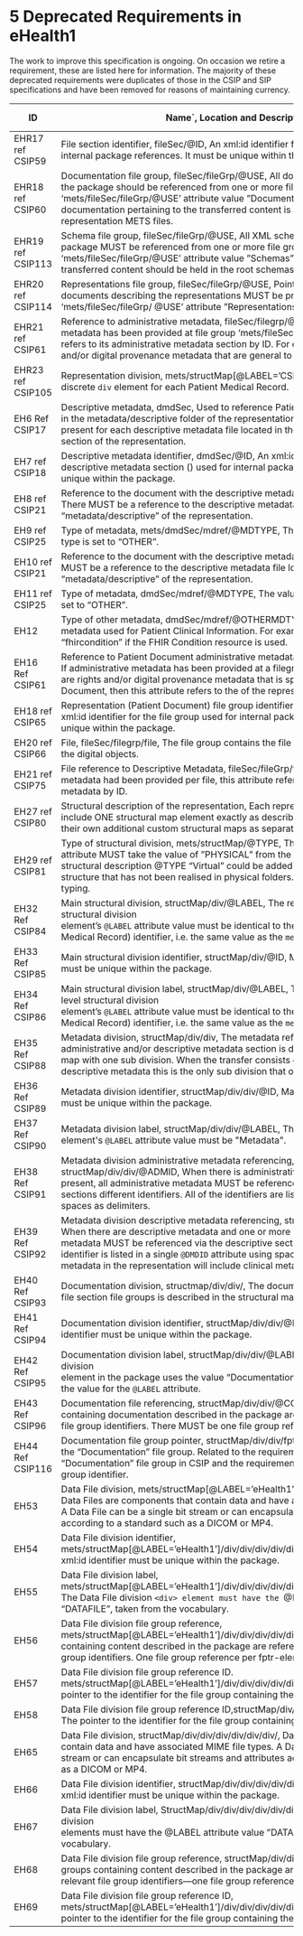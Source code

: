 # 5 Deprecated Requirements in eHealth1
The work to improve this specification is ongoing. On occasion we retire a requirement, these are listed here for information. The majority of these deprecated requirements were duplicates of those in the CSIP and SIP specifications and have been removed for reasons of maintaining currency.

|**ID**        |**Name**`, Location and Description|**Cardinality & Level**|
|----------|----------------------------------------------|------------------|
|EHR17 ref CSIP59|File section identifier, fileSec/@ID, An xml:id identifier for the file section used for internal package references. It must be unique within the package.| 1..1, MUST|
|EHR18 ref CSIP60|Documentation file group, fileSec/fileGrp/@USE, All documentation pertaining to the package should be referenced from one or more file groups with the ‘mets/fileSec/fileGrp/@USE’ attribute value ”Documentation”. Note that any documentation pertaining to the transferred content is referenced within the representation METS files.|1..n, MUST|
|EHR19 ref CSIP113|Schema file group, fileSec/fileGrp/@USE, All XML schemas used in the information package MUST be referenced from one or more file group elements with ‘mets/fileSec/fileGrp/@USE’ attribute value ”Schemas”. Schemas common to the transferred content should be held in the root schemas folder.|1..n, MUST|
|EHR20 ref CSIP114|Representations file group, fileSec/fileGrp/@USE, Pointers to each of the METS documents describing the representations MUST be present in file groups with the ‘mets/fileSec/fileGrp/ @USE’ attribute ”Representations”.|1..n, MUST|
|EHR21 ref CSIP61|Reference to administrative metadata, fileSec/filegrp/@ADMID, If administrative metadata has been provided at file group ‘mets/fileSec/fileGrp/’ level, this attribute refers to its administrative metadata section by ID. For example, there are rights and/or digital provenance metadata that are general to the package.|0..1, MAY|
|EHR23 ref CSIP105|Representation division, mets/structMap[@LABEL=’CSIP’]/div/div, There must be a discrete `div` element for each Patient Medical Record.|1..n, MUST|
|EH6 Ref CSIP17|Descriptive metadata, dmdSec, Used to reference Patient Clinical Information held in the metadata/descriptive folder of the representation. There is one dmdSec present for each descriptive metadata file located in the “metadata/descriptive” section of the representation.|1..n, MUST|
|EH7 ref CSIP18|Descriptive metadata identifier, dmdSec/@ID, An xml:id identifier for the descriptive metadata section (<dmdSec>) used for internal package references. It must be unique within the package.|1..1, MUST|
|EH8 ref CSIP21|Reference to the document with the descriptive metadata, mets/dmdSec/mdRef, There MUST be a reference to the descriptive metadata file located in the folder “metadata/descriptive” of the representation.|1..1, MUST|
|EH9 ref CSIP25|Type of metadata, mets/dmdSec/mdref/@MDTYPE, The value for the metadata type is set to “OTHER”.|1..1, MUST|
|EH10 ref CSIP21|Reference to the document with the descriptive metadata, dmdSec/mdRef, There MUST be a reference to the descriptive metadata file located in the folder “metadata/descriptive” of the representation.|1..1, MUST|
|EH11 ref CSIP25|Type of metadata, dmdSec/mdref/@MDTYPE, The value for the metadata type is set to “OTHER”.|1..1, MUST|
|EH12|Type of other metadata, dmdSec/mdref/@OTHERMDTYPE, Specifies the type of metadata used for Patient Clinical  Information. For example, the value will be “fhircondition” if the FHIR Condition resource is used.|1..1, MUST|
|EH16 Ref CSIP61|Reference to Patient Document administrative metadata, fileSec/filegrp/@ADMID, If administrative metadata has been provided at a filegroup level. For example there are rights and/or digital provenance metadata that is specific to the Patient Document, then this attribute refers to the <amdSec> of the representation METS.xml by ID.|1..1, MAY|
|EH18 ref CSIP65|Representation (Patient Document) file group identifier, fileSec/fileGrp/@ID, An xml:id identifier for the file group used for internal package references. It must be unique within the package.|1..1, MUST|
|EH20 ref CSIP66|File, fileSec/filegrp/file, The file group <fileGrp> contains the file elements which describe the digital objects.|1..1, MUST|
|EH21 ref CSIP75|File reference to Descriptive Metadata, fileSec/fileGrp/file/@DMDID, If descriptive metadata had been provided per file, this attribute refers to the file’s descriptive metadata by ID.|0..1, MAY|
|EH27 ref CSIP80|Structural description of the representation, Each representation METS file must include ONE structural map <structMap> element exactly as described here. Institutions can add their own additional custom structural maps as separate <structMap> sections.|1..n, MUST|
|EH29 ref CSIP81|Type of structural division, mets/structMap/@TYPE, The ‘mets/structMap/@TYPE’ attribute MUST take the value of  ”PHYSICAL” from the vocabulary. An additional structural description @TYPE “Virtual” could be added to describe a virtual Case structure that has not been realised in physical folders. See also: Structural map typing.|1..1, MUST|
|EH32 Ref CSIP84|Main structural division, structMap/div/@LABEL, The representation’s top-level structural division <div> element’s `@LABEL` attribute value must be identical to the representation (Patient Medical Record) identifier, i.e. the same value as the `mets/@OBJID` attribute.|1..1, MUST|
|EH33 Ref CSIP85|Main structural division identifier, structMap/div/@ID, Mandatory, ‘xml:id’ identifier must be unique within the package.|1..1, MUST|
|EH34 Ref CSIP86|Main structural division label, structMap/div/@LABEL, The representation’s top-level structural division <div> element’s `@LABEL` attribute value must be identical to the representation (Patient Medical Record) identifier, i.e. the same value as the `mets/@OBJID` attribute.|1..1,MUST|
|EH35 Ref CSIP88|Metadata division, structMap/div/div, The metadata referenced in the administrative and/or descriptive metadata section is described in the structural map with one sub division. When the transfer consists of only administrative and/or descriptive metadata this is the only sub division that occurs.|1..1, MUST|
|EH36 Ref CSIP89|Metadata division identifier, structMap/div/div/@ID, Mandatory xml:id identifier must be unique within the package.|1..1, MUST|
|EH37 Ref CSIP90|Metadata division label, structMap/div/div/@LABEL, The metadata division <div> element's `@LABEL` attribute value must be "Metadata".|1..1, MUST|
|EH38 Ref CSIP91|Metadata division administrative metadata referencing, structMap/div/div/@ADMID, When there is administrative metadata, and the <amdSec> is present, all administrative metadata MUST be referenced via the administrative sections different identifiers. All of the <amdSec> identifiers are listed in a single `@ADMID` using spaces as delimiters.|0..1, SHOULD|
|EH39 Ref CSIP92|Metadata division descriptive metadata referencing, structMap/div/div/@DMDID, When there are descriptive metadata and one or more <dmdSec> is present, all descriptive metadata MUST be referenced via the descriptive section identifiers. Every <dmdSec> identifier is listed in a single `@DMDID` attribute using spaces as delimiters. Descriptive metadata in the representation will include clinical metadata as described in 7.3.3.|0..1, SHOULD|
|EH40 Ref CSIP93|Documentation division, structmap/div/div/, The documentation referenced in the file section file groups is described in the structural map with one sub-division.|0..1, SHOULD|
|EH41 Ref CSIP94|Documentation division identifier, structMap/div/div/@ID, Mandatory, xml:id identifier must be unique within the package.|1..1, MUST|
|EH42 Ref CSIP95|Documentation division label, structMap/div/div/@LABEL. The documentation division <div> element in the package uses the value “Documentation” from the vocabulary as the value for the `@LABEL` attribute.|1..1, MUST|
|EH43 Ref CSIP96|Documentation file referencing, structMap/div/div/@CONTENTID, All file groups containing documentation described in the package are referenced via the relevant file group identifiers. There MUST be one file group reference per <fptr> element.|1..1, MUST|
|EH44 Ref CSIP116|Documentation file group pointer, structMap/div/div/fptr/@ID, A reference, by ID, to the “Documentation” file group. Related to the requirements which describe the “Documentation” file group in CSIP and the requirement which describes the file group identifier.|1..1, MUST|
|EH53|Data File division, mets/structMap[@LABEL=’eHealth1’]/div/div/div/div/div/div/, Data Files are components that contain data and have associated MIME file types. A Data File can be a single bit stream or can encapsulate bit streams and attributes according to a standard such as a DICOM or MP4.|1..n, MUST|
|EH54|Data File division identifier, mets/structMap[@LABEL=’eHealth1’]/div/div/div/div/div/div/@ID, Mandatory, xml:id identifier must be unique within the package.|1..1, MUST|
|EH55|Data File division label, mets/structMap[@LABEL=’eHealth1’]/div/div/div/div/div/div/[@LABEL=’DATAFILE’], The Data File division `<div> element must have the `@LABEL` attribute value “DATAFILE”, taken from the vocabulary.|1..1, MUST|
|EH56|Data File division file group  reference, mets/structMap[@LABEL=’eHealth1’]/div/div/div/div/div/div/fptr, All file groups containing content described in the package are referenced via the relevant file group identifiers. One file group reference per fptr-element.|1..1, MUST|
|EH57|Data File division file group reference ID. mets/structMap[@LABEL=’eHealth1’]/div/div/div/div/div/div/fptr/@FILEID, The pointer to the identifier for the file group containing the data files.|1..1, MUST|
|EH58|Data File division file group reference ID,structMap/div/div/div/div/div/fptr/@FILEID, The pointer to the identifier for the file group containing the data files.|1..1, MUST|
|EH65|Data File division, structMap/div/div/div/div/div/div/, Data Files are components that contain data and have associated MIME file types.  A Data File can be a single bit stream or can encapsulate bit streams and attributes according to a standard such as a DICOM or MP4.|1..n, MAY|
|EH66|Data File division identifier, structMap/div/div/div/div/div/div/@ID, Mandatory, xml:id identifier must be unique within the package.|1..1, MUST|
|EH67|Data File division label, StructMap/div/div/div/div/div/div/@LABEL, The Data File division <div> elements must have the @LABEL attribute value ”DATAFILE”, taken from the vocabulary.|1..1, MUST|
|EH68|Data File division file group reference, structMap/div/div/div/div/div/div/fptr/, All file groups containing content described in the package are referenced via the relevant file group identifiers—one file group reference per fptr-element.|1..1, MUST|
|EH69|Data File division file group reference ID, mets/structMap[@LABEL=’eHealth1’]/div/div/div/div/div/div/div/fptr/@FILEID, The pointer to the identifier for the file group containing the data files. |1..1, MUST|
